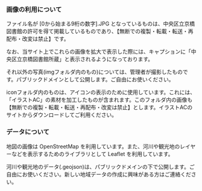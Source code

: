 ### 画像の利用について

ファイル名が [0から始まる9桁の数字].JPG となっているものは、中央区立京橋図書館の許可を得て掲載しているものであり、【無断での複製・転載・転送・再配布・改変は禁止】です。

なお、当サイト上でこれらの画像を拡大で表示した際には、キャプションに「中央区立京橋図書館所蔵」と表示されるようになっております。

それ以外の写真(imgフォルダ内のもの)については、管理者が撮影したものです。パブリックドメインとして公開します。ご自由にお使いください。

iconフォルダ内のものは、アイコンの表示のために使用しています。これには、「イラストAC」の素材を加工したものが含まれます。このフォルダ内の画像も【無断での複製・転載・転送・再配布・改変は禁止】とします。イラストACのサイトからダウンロードしてご利用ください。

### データについて
地図の画像は OpenStreetMap を利用しています。また、河川や観光地のレイヤーなどを表示するためのライブラリとして Leaflet を利用しています。

河川や観光地のデータ(.geojson)は、パブリックドメインの下で公開します。ご自由にお使いください。新しい地域データの作成に興味がある方はご連絡ください。
